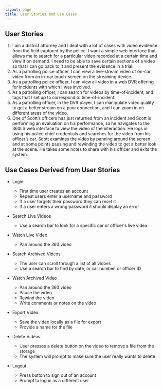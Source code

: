 ```yaml
---
layout: page
title: User Stories and Use Cases
---
```


## User Stories
1. I am a district attorney and I deal with a lot of cases with video evidence from the field captured by the police. I want a simple web interface that allows me to search for a particular video recorded at a certain time and view it on demand. I need to be able to save certain sections of a video so that I can go back to it and present the evidence in a trial.
2. As a patrolling police officer, I can view a live-stream video of on-car video from an in-car touch-screen on the streaming device. 
3. As a patrolling police officer, I can view all video in a web DVR offering for incidents with which I was involved.
4. As a patrolling officer, I can search for videos by time-of-incident, and tags that I set up to correspond to time-of-incident. 
5. As a patrolling officer, in the DVR player, I can manipulate video quality to get a better stream on a poor connection, and I can zoom in on different areas of the video.
6. One of Scott’s officers has just returned from an incident and Scott is performing an evaluation on his performance, so he navigates to the 360LS web interface to view the video of the interaction. He logs in using his police chief credentials and searches for the video from his officer’s car. Scott examines the video by panning around the screen and at some points pausing and rewinding the video to get a better look at the scene. He takes some notes to share with his officer and exits the system.

## Use Cases Derived from User Stories
- Login
	- First time user creates an account
	- Repeat users enter a username and password
	- If a user forgets their password they can reset it
	- If a user enters a wrong password it should display an error

- Search Live Videos
	- Use a search bar to look for a specific car or officer's live video

- Watch Live Video
	- Pan around the 360 video

- Search Archived Videos
	- The user can scroll through a list of all vidoes
	- Use a search bar to find by date, or car number, or officer ID

- Watch Archived Video
	- Pan around the 360 video
	- Pause the video
	- Rewind the video
	- Write comments or notes on the video

- Export Video
	- Save the video locally as a file for export
	- Provide a name for the file

- Delete Videos
	- User presses a delete button on the video to remove a file from the storage
	- The system will prompt to make sure the user really wants to delete

- Logout
	- Press button to sign out of an account
	- Prompt to log in as a different user
